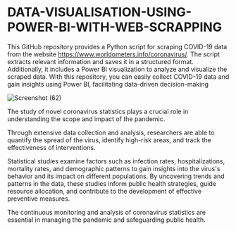 # **DATA-VISUALISATION-USING-POWER-BI-WITH-WEB-SCRAPPING**

This GitHub repository provides a Python script for scraping COVID-19 data from the website https://www.worldometers.info/coronavirus/. The script extracts relevant information and saves it in a structured format. Additionally, it includes a Power BI visualization to analyze and visualize the scraped data. With this repository, you can easily collect COVID-19 data and gain insights using Power BI, facilitating data-driven decision-making

![Screenshot (62)](https://github.com/AmitBhowmick01/DATA-VISUALISATION-USING-POWER-BI-WITH-WEB-SCRAPPING/assets/126709893/66cddbda-1c0c-437f-8c94-6c68f967ebf6)

The study of novel coronavirus statistics plays a crucial role in understanding the scope and impact of the pandemic. 

Through extensive data collection and analysis, researchers are able to quantify the spread of the virus, identify high-risk areas, and track the effectiveness of interventions. 

Statistical studies examine factors such as infection rates, hospitalizations, mortality rates, and demographic patterns to gain insights into the virus's behavior and its impact on different populations. By uncovering trends and patterns in the data, these studies inform public health strategies, guide resource allocation, and contribute to the development of effective preventive measures. 

The continuous monitoring and analysis of coronavirus statistics are essential in managing the pandemic and safeguarding public health.
